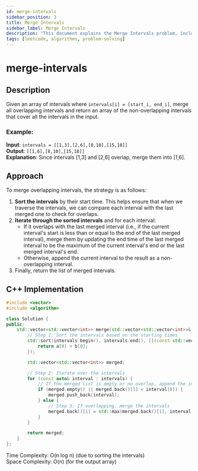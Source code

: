 ```yaml
---
id: merge-intervals
sidebar_position: 3
title: Merge Intervals
sidebar_label: Merge Intervals
description: "This document explains the Merge Intervals problem, including its description, approach, and implementation in C++."
tags: [leetcode, algorithms, problem-solving]
---
```


# merge-intervals

## Description
Given an array of intervals where `intervals[i] = [start_i, end_i]`, merge all overlapping intervals and return an array of the non-overlapping intervals that cover all the intervals in the input.

### Example:
**Input**: `intervals = [[1,3],[2,6],[8,10],[15,18]]`  
**Output**: `[[1,6],[8,10],[15,18]]`  
**Explanation**: Since intervals [1,3] and [2,6] overlap, merge them into [1,6].

## Approach
To merge overlapping intervals, the strategy is as follows:

1. **Sort the intervals** by their start time. This helps ensure that when we traverse the intervals, we can compare each interval with the last merged one to check for overlaps.
2. **Iterate through the sorted intervals** and for each interval:
    - If it overlaps with the last merged interval (i.e., if the current interval's start is less than or equal to the end of the last merged interval), merge them by updating the end time of the last merged interval to be the maximum of the current interval's end or the last merged interval's end.
    - Otherwise, append the current interval to the result as a non-overlapping interval.
3. Finally, return the list of merged intervals.

## C++ Implementation

```cpp
#include <vector>
#include <algorithm>

class Solution {
public:
    std::vector<std::vector<int>> merge(std::vector<std::vector<int>>& intervals) {
        // Step 1: Sort the intervals based on the starting times
        std::sort(intervals.begin(), intervals.end(), [](const std::vector<int>& a, const std::vector<int>& b) {
            return a[0] < b[0];
        });

        std::vector<std::vector<int>> merged;

        // Step 2: Iterate over the intervals
        for (const auto& interval : intervals) {
            // If the merged list is empty or no overlap, append the interval
            if (merged.empty() || merged.back()[1] < interval[0]) {
                merged.push_back(interval);
            } else {
                // Step 3: If overlapping, merge the intervals
                merged.back()[1] = std::max(merged.back()[1], interval[1]);
            }
        }

        return merged;
    }
};
```

Time Complexity: O(n log n) (due to sorting the intervals) <br/>
Space Complexity: O(n) (for the output array)
